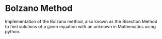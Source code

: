 # Bolzano Method

Implementation of the Bolzano method, also known as the Bisection Method to find solutions of a given equation with an unknown in Mathematics using python.
